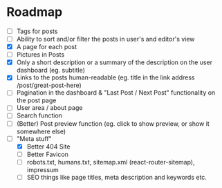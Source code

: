 # Roadmap

- [ ] Tags for posts
- [ ] Ability to sort and/or filter the posts in user's and editor's view
- [x] A page for each post
- [ ] Pictures in Posts
- [x] Only a short description or a summary of the description on the user dashboard (eg. subtitle)
- [x] Links to the posts human-readable (eg. title in the link address /post/great-post-here)
- [ ] Pagination in the dashboard & "Last Post / Next Post" functionality on the post page
- [ ] User area / about page
- [ ] Search function
- [ ] (Better) Post preview function (eg. click to show preview, or show it somewhere else)
- [ ] "Meta stuff"
  - [x] Better 404 Site
  - [ ] Better Favicon
  - [ ] robots.txt, humans.txt, sitemap.xml (react-router-sitemap), impressum
  - [ ] SEO things like page titles, meta description and keywords etc.